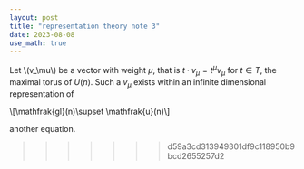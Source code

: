 ```yaml
---
layout: post
title: "representation theory note 3"
date: 2023-08-08
use_math: true
---
```



Let \\(v_\mu\\) be a vector with weight $\mu$, that is $t\cdot v_\mu=t^\mu v_\mu$ for $t\in T$, the maximal torus of $U(n)$. Such a $v_\mu$ exists within an infinite dimensional representation of 

\\[\mathfrak{gl}(n)\supset \mathfrak{u}(n)\\]

another equation.

>>>>>>> d59a3cd313949301df9c118950b9bcd2655257d2
